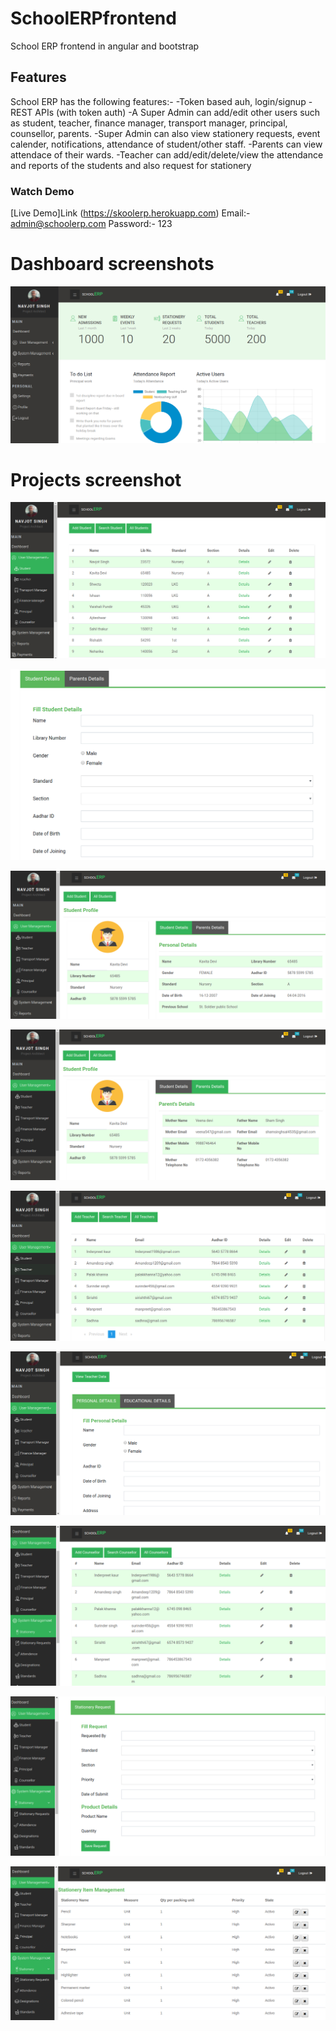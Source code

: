 # SchoolERPfrontend
School ERP frontend in angular and bootstrap

## Features
 
 School ERP has the following features:-
 -Token based auh, login/signup
 -REST APIs (with token auth)
 -A Super Admin can add/edit other users such as student,
  teacher, finance manager, transport manager, principal, counsellor, parents.
 -Super Admin can also view stationery requests, event calender,
  notifications, attendance of student/other staff. 
 -Parents can view attendace of their wards.
 -Teacher can add/edit/delete/view the attendance and reports of
  the students and also request for stationery
  

### Watch Demo
[Live Demo]Link (https://skoolerp.herokuapp.com)
Email:-  admin@schoolerp.com
Password:-  123

# Dashboard screenshots
![Alt text](screenshots/Dashboard.png?raw=true "Dashboard")

# Projects screenshot
![Alt text](screenshots/Student_module.png?raw=true "Student Module")

![Alt text](screenshots/Student_form.png?raw=true "Add Students")

![Alt text](screenshots/Student_personal_details.png?raw=true "View Student Details")

![Alt text](screenshots/Student_family_details.png?raw=true "View Student Details")

![Alt text](screenshots/Teacher_module.png?raw=true "Teacher Module")

![Alt text](screenshots/Teacher_form.png?raw=true "Add Teacher")

![Alt text](screenshots/Counsellor_module.png?raw=true "Add Counsellor")

![Alt text](screenshots/Stationery_request_form.png?raw=true "Stationery Request Form")


![Alt text](screenshots/Stationery_items.png?raw=true "Stationery Items")

